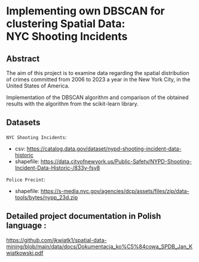 # Implementing own DBSCAN for clustering Spatial Data: <br> NYC Shooting Incidents
## Abstract
The aim of this project is to examine data regarding the spatial distribution of crimes committed from 2006 to 2023 a year in the New York City, in the United States of America. 

Implementation of the DBSCAN algorithm and comparison of the obtained results with the algorithm from the scikit-learn library.

## Datasets 
`NYC Shooting Incidents`:
* csv: https://catalog.data.gov/dataset/nypd-shooting-incident-data-historic <br>
* shapefile: https://data.cityofnewyork.us/Public-Safety/NYPD-Shooting-Incident-Data-Historic-/833y-fsy8 

`Police Precint`:
* shapefile: https://s-media.nyc.gov/agencies/dcp/assets/files/zip/data-tools/bytes/nypp_23d.zip

## Detailed project documentation in Polish language :
https://github.com/jkwiatk1/spatial-data-mining/blob/main/data/docs/Dokumentacja_ko%C5%84cowa_SPDB_Jan_Kwiatkowski.pdf
